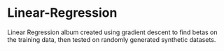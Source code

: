 # Linear-Regression
Linear Regression album created using gradient descent to find betas on the training data, then tested on randomly generated synthetic datasets.

